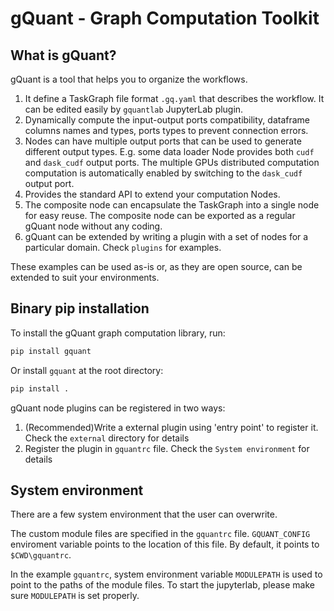 # gQuant - Graph Computation Toolkit

## What is gQuant?

gQuant is a tool that helps you to organize the workflows. 

1. It define a TaskGraph file format `.gq.yaml` that describes the workflow. It can be edited easily by `gquantlab` JupyterLab plugin.
2. Dynamically compute the input-output ports compatibility, dataframe columns names and types, ports types to prevent connection errors. 
3. Nodes can have multiple output ports that can be used to generate different output types. E.g. some data loader Node provides both `cudf` and `dask_cudf` output ports. The multiple GPUs distributed computation computation is automatically enabled by switching to the `dask_cudf` output port. 
4. Provides the standard API to extend your computation Nodes.
5. The composite node can encapsulate the TaskGraph into a single node for easy reuse. The composite node can be exported as a regular gQuant node without any coding.
6. gQuant can be extended by writing a plugin with a set of nodes for a particular domain. Check `plugins` for examples.

These examples can be used as-is or, as they are open source, can be extended to suit your environments.

## Binary pip installation

To install the gQuant graph computation library, run:
```bash
pip install gquant
```
Or install `gquant` at the root directory:
```bash
pip install .
```

gQuant node plugins can be registered in two ways: 

  1. (Recommended)Write a external plugin using 'entry point' to register it. Check the `external` directory for details
  2. Register the plugin in `gquantrc` file. Check the `System environment` for details

## System environment 

There are a few system environment that the user can overwrite. 

The custom module files are specified in the `gquantrc` file. `GQUANT_CONFIG` enviroment variable points to the location of this file. By default, it points to 
`$CWD\gquantrc`. 

In the example `gquantrc`, system environment variable `MODULEPATH` is used to point to the paths of the module files.
To start the jupyterlab, please make sure `MODULEPATH` is set properly. 
